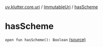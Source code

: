 [uy.klutter.core.uri](../index.md) / [ImmutableUri](index.md) / [hasScheme](.)


# hasScheme

`open fun hasScheme(): Boolean` [(source)](https://github.com/kohesive/klutter/blob/master/core-jdk6/src/main/kotlin/uy/klutter/core/uri/UriBuilder.kt#L42)


